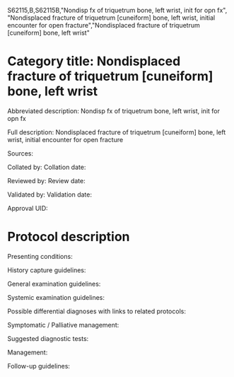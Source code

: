 S62115,B,S62115B,"Nondisp fx of triquetrum bone, left wrist, init for opn fx", "Nondisplaced fracture of triquetrum [cuneiform] bone, left wrist, initial encounter for open fracture","Nondisplaced fracture of triquetrum [cuneiform] bone, left wrist"
# Category title: Nondisplaced fracture of triquetrum [cuneiform] bone, left wrist

Abbreviated description: Nondisp fx of triquetrum bone, left wrist, init for opn fx

Full description: Nondisplaced fracture of triquetrum [cuneiform] bone, left wrist, initial encounter for open fracture

Sources:

Collated by:
Collation date:

Reviewed by:
Review date:

Validated by:
Validation date:

Approval UID:

# Protocol description

Presenting conditions:

History capture guidelines:

General examination guidelines:

Systemic examination guidelines:

Possible differential diagnoses with links to related protocols:

Symptomatic / Palliative management:

Suggested diagnostic tests:

Management:

Follow-up guidelines:
